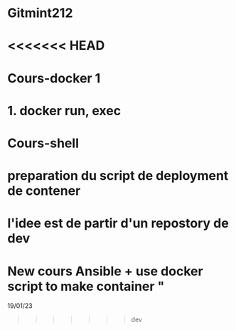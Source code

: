 # Gitmint212
<<<<<<< HEAD
=======
# Cours-docker 1
# 1. docker run, exec

# Cours-shell
# preparation du script de deployment de contener
# l'idee est de partir d'un repostory de dev
# New cours Ansible + use docker script to make container "
19/01/23
>>>>>>> dev

